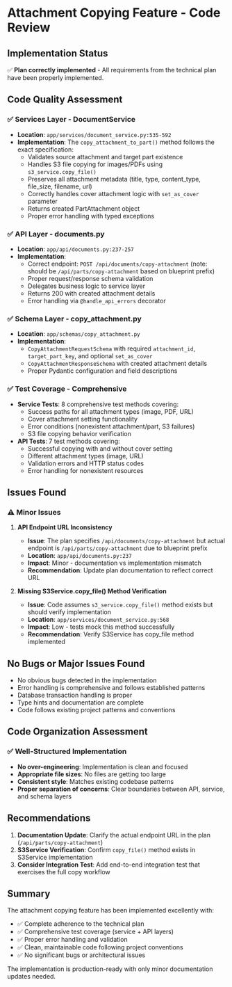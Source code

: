 # Attachment Copying Feature - Code Review

## Implementation Status

✅ **Plan correctly implemented** - All requirements from the technical plan have been properly implemented.

## Code Quality Assessment

### ✅ Services Layer - DocumentService
- **Location**: `app/services/document_service.py:535-592`
- **Implementation**: The `copy_attachment_to_part()` method follows the exact specification:
  - Validates source attachment and target part existence
  - Handles S3 file copying for images/PDFs using `s3_service.copy_file()`
  - Preserves all attachment metadata (title, type, content_type, file_size, filename, url)
  - Correctly handles cover attachment logic with `set_as_cover` parameter
  - Returns created PartAttachment object
  - Proper error handling with typed exceptions

### ✅ API Layer - documents.py  
- **Location**: `app/api/documents.py:237-257`
- **Implementation**: 
  - Correct endpoint: `POST /api/documents/copy-attachment` (note: should be `/api/parts/copy-attachment` based on blueprint prefix)
  - Proper request/response schema validation
  - Delegates business logic to service layer
  - Returns 200 with created attachment details
  - Error handling via `@handle_api_errors` decorator

### ✅ Schema Layer - copy_attachment.py
- **Location**: `app/schemas/copy_attachment.py`
- **Implementation**:
  - `CopyAttachmentRequestSchema` with required `attachment_id`, `target_part_key`, and optional `set_as_cover`
  - `CopyAttachmentResponseSchema` with created attachment details
  - Proper Pydantic configuration and field descriptions

### ✅ Test Coverage - Comprehensive
- **Service Tests**: 8 comprehensive test methods covering:
  - Success paths for all attachment types (image, PDF, URL)
  - Cover attachment setting functionality  
  - Error conditions (nonexistent attachment/part, S3 failures)
  - S3 file copying behavior verification
- **API Tests**: 7 test methods covering:
  - Successful copying with and without cover setting
  - Different attachment types (image, URL)
  - Validation errors and HTTP status codes
  - Error handling for nonexistent resources

## Issues Found

### ⚠️ Minor Issues

1. **API Endpoint URL Inconsistency**
   - **Issue**: The plan specifies `/api/documents/copy-attachment` but actual endpoint is `/api/parts/copy-attachment` due to blueprint prefix
   - **Location**: `app/api/documents.py:237` 
   - **Impact**: Minor - documentation vs implementation mismatch
   - **Recommendation**: Update plan documentation to reflect correct URL

2. **Missing S3Service.copy_file() Method Verification**
   - **Issue**: Code assumes `s3_service.copy_file()` method exists but should verify implementation
   - **Location**: `app/services/document_service.py:568`
   - **Impact**: Low - tests mock this method successfully
   - **Recommendation**: Verify S3Service has copy_file method implemented

## No Bugs or Major Issues Found

- No obvious bugs detected in the implementation
- Error handling is comprehensive and follows established patterns
- Database transaction handling is proper
- Type hints and documentation are complete
- Code follows existing project patterns and conventions

## Code Organization Assessment

### ✅ Well-Structured Implementation
- **No over-engineering**: Implementation is clean and focused
- **Appropriate file sizes**: No files are getting too large
- **Consistent style**: Matches existing codebase patterns
- **Proper separation of concerns**: Clear boundaries between API, service, and schema layers

## Recommendations

1. **Documentation Update**: Clarify the actual endpoint URL in the plan (`/api/parts/copy-attachment`)
2. **S3Service Verification**: Confirm `copy_file()` method exists in S3Service implementation
3. **Consider Integration Test**: Add end-to-end integration test that exercises the full copy workflow

## Summary

The attachment copying feature has been implemented excellently with:
- ✅ Complete adherence to the technical plan
- ✅ Comprehensive test coverage (service + API layers)
- ✅ Proper error handling and validation
- ✅ Clean, maintainable code following project conventions
- ✅ No significant bugs or architectural issues

The implementation is production-ready with only minor documentation updates needed.